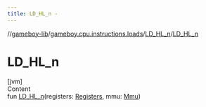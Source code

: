 ```yaml
---
title: LD_HL_n -
---
```

//[gameboy-lib](../../index.md)/[gameboy.cpu.instructions.loads](../index.md)/[LD_HL_n](index.md)/[LD_HL_n](-l-d_-h-l_n.md)



# LD_HL_n  
[jvm]  
Content  
fun [LD_HL_n](-l-d_-h-l_n.md)(registers: [Registers](../../gameboy.cpu/-registers/index.md), mmu: [Mmu](../../gameboy.memory/-mmu/index.md))  



